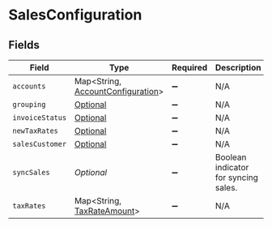# SalesConfiguration


## Fields

| Field                                                                                | Type                                                                                 | Required                                                                             | Description                                                                          |
| ------------------------------------------------------------------------------------ | ------------------------------------------------------------------------------------ | ------------------------------------------------------------------------------------ | ------------------------------------------------------------------------------------ |
| `accounts`                                                                           | Map<String, [AccountConfiguration](../../models/components/AccountConfiguration.md)> | :heavy_minus_sign:                                                                   | N/A                                                                                  |
| `grouping`                                                                           | [Optional<Grouping>](../../models/components/Grouping.md)                            | :heavy_minus_sign:                                                                   | N/A                                                                                  |
| `invoiceStatus`                                                                      | [Optional<InvoiceStatus>](../../models/components/InvoiceStatus.md)                  | :heavy_minus_sign:                                                                   | N/A                                                                                  |
| `newTaxRates`                                                                        | [Optional<NewTaxRates>](../../models/components/NewTaxRates.md)                      | :heavy_minus_sign:                                                                   | N/A                                                                                  |
| `salesCustomer`                                                                      | [Optional<SalesCustomer>](../../models/components/SalesCustomer.md)                  | :heavy_minus_sign:                                                                   | N/A                                                                                  |
| `syncSales`                                                                          | *Optional<Boolean>*                                                                  | :heavy_minus_sign:                                                                   | Boolean indicator for syncing sales.                                                 |
| `taxRates`                                                                           | Map<String, [TaxRateAmount](../../models/components/TaxRateAmount.md)>               | :heavy_minus_sign:                                                                   | N/A                                                                                  |